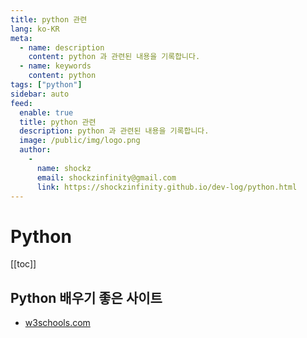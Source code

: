 ```yaml
---
title: python 관련
lang: ko-KR
meta:
  - name: description
    content: python 과 관련된 내용을 기록합니다.
  - name: keywords
    content: python
tags: ["python"]
sidebar: auto
feed:
  enable: true
  title: python 관련
  description: python 과 관련된 내용을 기록합니다.
  image: /public/img/logo.png
  author:
    -
      name: shockz
      email: shockzinfinity@gmail.com
      link: https://shockzinfinity.github.io/dev-log/python.html
---
```


# Python

<TagLinks />

[[toc]]

## Python 배우기 좋은 사이트

- [w3schools.com](https://www.w3schools.com/python/)
